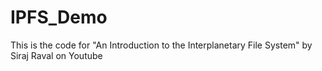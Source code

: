 # IPFS_Demo
This is the code for "An Introduction to the Interplanetary File System" by Siraj Raval on Youtube
